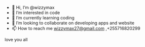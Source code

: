 - 👋 Hi, I’m @wizzymax
- 👀 I’m interested in code 
- 🌱 I’m currently learning coding
- 💞️ I’m looking to collaborate on developing apps and website
- 📫 How to reach me wizzymax27@gmail.com ,+255716820299

<!---
wizzymax/wizzymax is a ✨ special ✨ repository because its `README.md` (this file) appears on your GitHub profile.
You can click the Preview link to take a look at your changes.
--->
love you all
